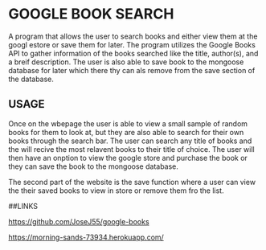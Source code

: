 # GOOGLE BOOK SEARCH

A program that allows the user to search books and either view them at the googl estore or save them for later. The program utilizes the Google Books API to gather information of the books searched like the title, author(s), and a breif description. The user is also able to save book to the mongoose database for later which there thy can als remove from the save section of the database.

## USAGE 

Once on the wbepage the user is able to view a small sample of random books for them to look at, but they are also able to search for their own books through the search bar. The user can search any title of books and the will recive the most relavent books to their title of choice. The user will then have an onption to view the google store and purchase the book or they can save the book to the mongoose database.

The second part of the website is the save function where a user can view the their saved books to view in store or remove them fro the list.

##LINKS

https://github.com/JoseJ55/google-books

https://morning-sands-73934.herokuapp.com/